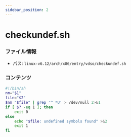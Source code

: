 ```yaml
---
sidebar_position: 2
---
```

# checkundef.sh

### ファイル情報

- パス: `linux-v6.12/arch/x86/entry/vdso/checkundef.sh`

### コンテンツ

```sh
#!/bin/sh
nm="$1"
file="$2"
$nm "$file" | grep '^ *U' > /dev/null 2>&1
if [ $? -eq 1 ]; then
    exit 0
else
    echo "$file: undefined symbols found" >&2
    exit 1
fi

```
